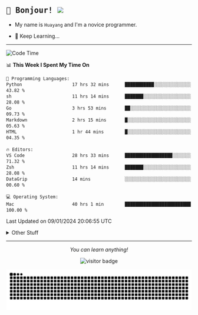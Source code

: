 <h2>
    <samp>🎉 Bonjour!  <img src="https://media.giphy.com/media/mGcNjsfWAjY5AEZNw6/giphy.gif" width="50"></samp>
</h2>

* My name is `Huayang` and I'm a novice programmer.


* 🧐 Keep Learning...

<hr>

<!--START_SECTION:waka-->
![Code Time](http://img.shields.io/badge/Code%20Time-1%2C993%20hrs%202%20mins-blue)

📊 **This Week I Spent My Time On** 

```text
💬 Programming Languages: 
Python                   17 hrs 32 mins      ███████████░░░░░░░░░░░░░░   43.82 % 
sh                       11 hrs 14 mins      ███████░░░░░░░░░░░░░░░░░░   28.08 % 
Go                       3 hrs 53 mins       ██░░░░░░░░░░░░░░░░░░░░░░░   09.73 % 
Markdown                 2 hrs 15 mins       █░░░░░░░░░░░░░░░░░░░░░░░░   05.63 % 
HTML                     1 hr 44 mins        █░░░░░░░░░░░░░░░░░░░░░░░░   04.35 % 

🔥 Editors: 
VS Code                  28 hrs 33 mins      ██████████████████░░░░░░░   71.32 % 
Zsh                      11 hrs 14 mins      ███████░░░░░░░░░░░░░░░░░░   28.08 % 
DataGrip                 14 mins             ░░░░░░░░░░░░░░░░░░░░░░░░░   00.60 % 

💻 Operating System: 
Mac                      40 hrs 1 min        █████████████████████████   100.00 % 
```


 Last Updated on 09/01/2024 20:06:55 UTC
<!--END_SECTION:waka-->

<details>
    <summary>Other Stuff</summary>

* 🛠️ Skills
<!-- 
<p align="center">
  <a href="https://skillicons.dev">
    <img src="https://skillicons.dev/icons?i=c,python,cpp,go,react,js,ts,rust,java,haskell,ruby,kotlin,scala,kubernetes,docker,grafana,jenkins,nginx,nestjs,nextjs,rabbitmq,postgres,kafka,redis,graphql,mysql,linux,md,git,vim,vscode,visualstudio,stackoverflow" />
  </a>
</p>
-->    
<p align="center">
    <img src="https://api.githubtrends.io/user/svg/XmchxUp/langs?time_range=one_year&include_private=True" />
    <img src="https://api.githubtrends.io/user/svg/XmchxUp/repos?time_range=one_year&include_private=True" />
</p>

* 🏆 Some GitHub statistical reports:

<p align="center">
    <img src="/github-metrics.svg" alt="github metrics" style='visibility:visible' />    
</p>

<p align="center">  
    <img height="180em" src="https://github-readme-stats.vercel.app/api?username=xmchxup&hide_border=true&show_icons=true&include_all_commits=true&bg_color=0,EC6C6C,FFD479,FFFC79,73FA79&theme=graywhite&locale=en" />
    <img height="180em" src="https://github-readme-stats.vercel.app/api/top-langs/?username=xmchxup&hide=css,scss,html&langs_count=8&hide_border=true&layout=compact&bg_color=0,73FA79,73FDFF,D783FF&theme=graywhite&locale=en" />
</p>


<img width="100%" src="https://github-profile-trophy.vercel.app/?username=xmchxup&column=7" />

</details>


<hr>


<p align="center">
    <i>You can learn anything!</i>
    <p align="center">
        <img src="https://visitor-badge.laobi.icu/badge?page_id=xmchxup" alt="visitor badge"/>       
    </p>
</p>

<picture>
  <source media="(prefers-color-scheme: dark)" srcset="https://raw.githubusercontent.com/XmchxUp/XmchxUp/output/github-snake-dark.svg" />
  <source media="(prefers-color-scheme: light)" srcset="https://raw.githubusercontent.com/XmchxUp/XmchxUp/output/github-snake.svg" />
  <img alt="github-snake" src="https://raw.githubusercontent.com/XmchxUp/XmchxUp/output/github-snake.svg" />
</picture>


